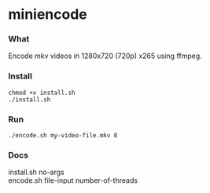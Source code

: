 # miniencode

### What

Encode mkv videos in 1280x720 (720p) x265 using ffmpeg.

### Install

```
chmod +x install.sh
./install.sh
```

### Run

```
./encode.sh my-video-file.mkv 8
```

### Docs

install.sh no-args  
encode.sh file-input number-of-threads
